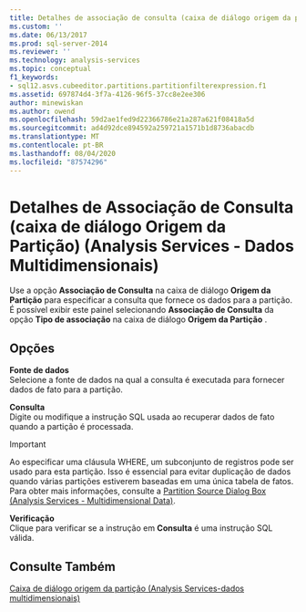```yaml
---
title: Detalhes de associação de consulta (caixa de diálogo origem da partição) (Analysis Services-dados multidimensionais) | Microsoft Docs
ms.custom: ''
ms.date: 06/13/2017
ms.prod: sql-server-2014
ms.reviewer: ''
ms.technology: analysis-services
ms.topic: conceptual
f1_keywords:
- sql12.asvs.cubeeditor.partitions.partitionfilterexpression.f1
ms.assetid: 697874d4-3f7a-4126-96f5-37cc8e2ee306
author: minewiskan
ms.author: owend
ms.openlocfilehash: 59d2ae1fed9d22366786e21a287a621f08418a5d
ms.sourcegitcommit: ad4d92dce894592a259721a1571b1d8736abacdb
ms.translationtype: MT
ms.contentlocale: pt-BR
ms.lasthandoff: 08/04/2020
ms.locfileid: "87574296"
---
```

# <a name="query-binding-detail-partition-source-dialog-box-analysis-services---multidimensional-data"></a>Detalhes de Associação de Consulta (caixa de diálogo Origem da Partição) (Analysis Services - Dados Multidimensionais)
  Use a opção **Associação de Consulta** na caixa de diálogo **Origem da Partição** para especificar a consulta que fornece os dados para a partição. É possível exibir este painel selecionando **Associação de Consulta** da opção **Tipo de associação** na caixa de diálogo **Origem da Partição** .  
  
## <a name="options"></a>Opções  
 **Fonte de dados**  
 Selecione a fonte de dados na qual a consulta é executada para fornecer dados de fato para a partição.  
  
 **Consulta**  
 Digite ou modifique a instrução SQL usada ao recuperar dados de fato quando a partição é processada.  
  
> [!IMPORTANT]  
>  Ao especificar uma cláusula WHERE, um subconjunto de registros pode ser usado para esta partição. Isso é essencial para evitar duplicação de dados quando várias partições estiverem baseadas em uma única tabela de fatos. Para obter mais informações, consulte a [Partition Source Dialog Box &#40;Analysis Services - Multidimensional Data&#41;](partition-source-dialog-box-analysis-services-multidimensional-data.md).  
  
 **Verificação**  
 Clique para verificar se a instrução em **Consulta** é uma instrução SQL válida.  
  
## <a name="see-also"></a>Consulte Também  
 [Caixa de diálogo origem da partição &#40;Analysis Services-dados multidimensionais&#41;](partition-source-dialog-box-analysis-services-multidimensional-data.md)  
  
  
